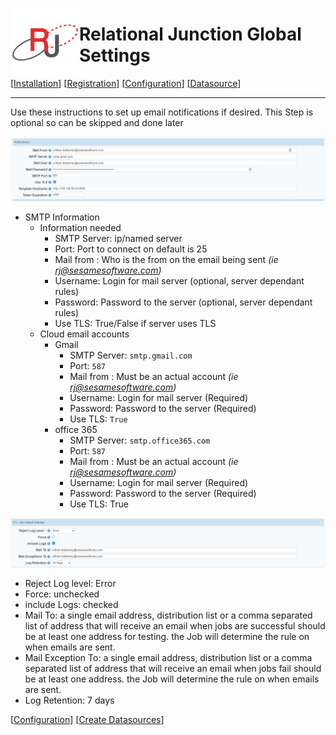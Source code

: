  <a href="http://www.sesamesoftware.com"><img align=left src="../images/RJOrbit110x110.png"></img></a>

# Relational Junction Global Settings

[[Installation](installguide.md)] [[Registration](RegistrationGuide.md)] [[Configuration](configurationGuide.md)] [[Datasource](DatasourceGuide.md)]

---

Use these instructions to set up email notifications if desired. This Step is optional so can be skipped and done later

![notification](../images/ConfigNotification.png)

* SMTP Information
  * Information needed
    * SMTP Server: ip/named server
    * Port: Port to connect on default is 25
    * Mail from : Who is the from on the email being sent *(ie rj@sesamesoftware.com)*
    * Username: Login for mail server (optional, server dependant rules)
    * Password: Password to the server (optional, server dependant rules)
    * Use TLS: True/False if server uses TLS
  * Cloud email accounts
    * Gmail
      * SMTP Server: `smtp.gmail.com`
      * Port: `587`
      * Mail from : Must be an actual account *(ie rj@sesamesoftware.com)*
      * Username: Login for mail server (Required)
      * Password: Password to the server (Required)
      * Use TLS: `True`
    * office 365
      * SMTP Server: `smtp.office365.com`
      * Port: `587`
      * Mail from : Must be an actual account *(ie rj@sesamesoftware.com)*
      * Username: Login for mail server (Required)
      * Password: Password to the server (Required)
      * Use TLS: True
  
![ETL Job Default Settings](../images/jobDefaultSetting.png)

* Reject Log level: Error
* Force: unchecked
* include Logs: checked
* Mail To: a single email address, distribution list or a comma separated list of address that will receive an email when jobs are successful should be at least one address for testing. the Job will determine the rule on when emails are sent.
* Mail Exception To: a single email address, distribution list or a comma separated list of address that will receive an email when jobs fail should be at least one address. the Job will determine the rule on when emails are sent.
* Log Retention: 7 days

[[Configuration](guides/configurationGuide.md)] [[Create Datasources](DatasourceGuide.md)]
